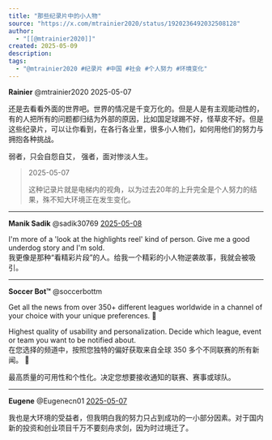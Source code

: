 ```yaml
---
title: "那些纪录片中的小人物"
source: "https://x.com/mtrainier2020/status/1920236492032508128"
author:
  - "[[@mtrainier2020]]"
created: 2025-05-09
description:
tags:
  - "@mtrainier2020 #纪录片 #中国 #社会 #个人努力 #环境变化"
---
```

**Rainier** @mtrainier2020 2025-05-07

还是去看看外面的世界吧。世界的情况是千变万化的。但是人是有主观能动性的，有的人把所有的问题都归结为外部的原因，比如国足球踢不好，怪草皮不好。但是这些纪录片，可以让你看到，在各行各业里，很多小人物们，如何用他们的努力与拥抱各种挑战。

弱者，只会自怨自艾， 强者，面对惨淡人生。

> 2025-05-07
> 
> 这种记录片就是电梯内的视角，以为过去20年的上升完全是个人努力的结果，殊不知大环境正在发生变化。

---

**Manik Sadik** @sadik30769 [2025-05-08](https://x.com/sadik30769/status/1920338227853991941)

I'm more of a 'look at the highlights reel' kind of person. Give me a good underdog story and I'm sold.  
我更像是那种“看精彩片段”的人。给我一个精彩的小人物逆袭故事，我就会被吸引。

---

**Soccer Bot™** @soccerbottm

Get all the news from over 350+ different leagues worldwide in a channel of your choice with your unique preferences. 💙

Highest quality of usability and personalization. Decide which league, event or team you want to be notified about.  
在您选择的频道中，按照您独特的偏好获取来自全球 350 多个不同联赛的所有新闻。 💙

最高质量的可用性和个性化。决定您想要接收通知的联赛、赛事或球队。

---

**Eugene** @Eugenecn01 [2025-05-07](https://x.com/Eugenecn01/status/1920241459057360968)

我也是大环境的受益者，但我明白我的努力只占到成功的一小部分因素。对于国内新的投资和创业项目千万不要刻舟求剑，因为时过境迁了。